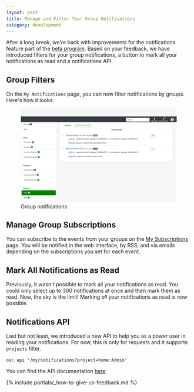 ```yaml
---
layout: post
title: Manage and Filter Your Group Notifications
category: development
---
```


After a long break, we're back with improvements for the notifications feature part of the [beta program](https://openbuildservice.org/2018/10/04/the-beta-program). Based on your feedback, we have introduced filters for your group notifications, a button to mark all your notifications as read and a notifications API.

## Group Filters

On the `My Notifications` page, you can now filter notifications by groups. Here's how it looks:

<figure>
  <img src="/images/posts/sprint-104-group-notifications.png" alt="Group notifications" width="1000px" />
  <figcaption>Group notifications</figcaption>
</figure>

## Manage Group Subscriptions

You can subscribe to the events from your groups on the [My Subscriptions](https://build.opensuse.org/my/subscriptions) page.
You will be notified in the web interface, by RSS, and via emails depending on the subscriptions you set for each event. 

## Mark All Notifications as Read

Previously, it wasn't possible to mark all your notifications as read. You could only select up to 300 notifications at once and then mark them as read.
Now, the sky is the limit! Marking _all_ your notifications as read is now possible.

## Notifications API

Last but not least, we introduced a new API to help you as a power user in reading your notifications. For now, this is only for requests and it supports `projects` filter.

```
osc api '/my/notifications?project=home:Admin'
```
You can find the API documentation [here](https://api.opensuse.org/apidocs/)

{% include partials/_how-to-give-us-feedback.md %}
